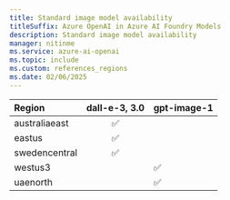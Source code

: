 ```yaml
---
title: Standard image model availability
titleSuffix: Azure OpenAI in Azure AI Foundry Models
description: Standard image model availability
manager: nitinme
ms.service: azure-ai-openai
ms.topic: include
ms.custom: references_regions
ms.date: 02/06/2025
---
```


| **Region**   | **dall-e-3**, **3.0**   | **gpt-image-1** |
|:-----------------|:---------------------:|---|
| australiaeast    | ✅                  |  |
| eastus           | ✅                  |  |
| swedencentral    | ✅                  |  |
| westus3   |                   | ✅ |
| uaenorth    |                  |✅   |